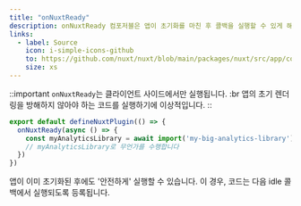 ```yaml
---
title: "onNuxtReady"
description: onNuxtReady 컴포저블은 앱이 초기화를 마친 후 콜백을 실행할 수 있게 해줍니다.
links:
  - label: Source
    icon: i-simple-icons-github
    to: https://github.com/nuxt/nuxt/blob/main/packages/nuxt/src/app/composables/ready.ts
    size: xs
---
```


::important
`onNuxtReady`는 클라이언트 사이드에서만 실행됩니다. :br
앱의 초기 렌더링을 방해하지 않아야 하는 코드를 실행하기에 이상적입니다.
::

```ts [plugins/ready.client.ts]
export default defineNuxtPlugin(() => {
  onNuxtReady(async () => {
    const myAnalyticsLibrary = await import('my-big-analytics-library')
    // myAnalyticsLibrary로 무언가를 수행합니다
  })
})
```

앱이 이미 초기화된 후에도 '안전하게' 실행할 수 있습니다. 이 경우, 코드는 다음 idle 콜백에서 실행되도록 등록됩니다.
